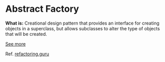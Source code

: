 # Abstract Factory

**What is:**  Creational design pattern that provides an interface for creating objects in a superclass, but allows subclasses to alter the type of objects that will be created.


[See more](https://refactoring.guru/design-patterns/factory-method)

Ref. [refactoring.guru](https://refactoring.guru/)